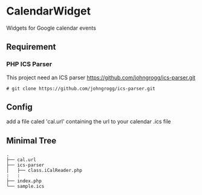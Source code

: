 # CalendarWidget
Widgets for Google calendar events


## Requirement
### PHP ICS Parser

This project need an ICS parser
https://github.com/johngrogg/ics-parser.git
```shell
# git clone https://github.com/johngrogg/ics-parser.git
```
## Config

add a file caled 'cal.url' containing the url to your calendar .ics file

## Minimal Tree


```shell
.
├── cal.url
├── ics-parser
│   ├── class.iCalReader.php
:	:
├── index.php
└── sample.ics
```
